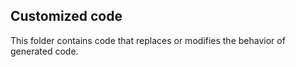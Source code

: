 ## Customized code

This folder contains code that replaces or modifies the behavior of generated code.

